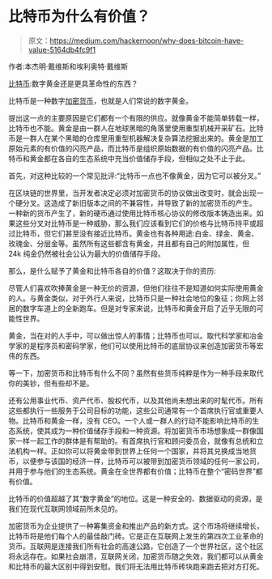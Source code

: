 # 比特币为什么有价值？

> 原文：<https://medium.com/hackernoon/why-does-bitcoin-have-value-5164db4fc9f1>

作者:本杰明·戴维斯和埃利奥特·戴维斯

[比特币](https://hackernoon.com/tagged/bitcoin):数字黄金还是更具革命性的东西？

比特币是一种数字[加密货币](https://hackernoon.com/tagged/cryptocurrency)，也就是人们常说的数字黄金。

提出这一点的主要原因是它们都有一个有限的供应。就像黄金不能简单转载一样，比特币也不能。黄金是由一群人在地球黑暗的角落里使用重型机械开采矿石。比特币是一群人在某个黑暗的仓库里用重型机器解决复杂算法挖掘出来的。黄金是加工原始元素的有价值的闪亮产品，而比特币是组织原始数据的有价值的闪亮产品。比特币和黄金都在各自的生态系统中充当价值储存手段，但相似之处不止于此。

首先，对这种比较的一个常见批评:“比特币一点也不像黄金，因为它可以被分叉。”

在区块链的世界里，当开发者决定必须对加密货币的协议做出改变时，就会出现一个硬分叉。这造成了新旧版本之间的不兼容性，并导致了新的加密货币的产生。
一种新的货币产生了，新的硬币通过使用比特币核心协议的修改版本铸造出来。如果这些分叉对比特币是一种威胁，那么我们应该看到它们的价格与比特币持平或超过比特币，但它们甚至没有接近比特币。黄金也有各种用途:白金、绿金、黄金、玫瑰金、分层金等。虽然所有这些都含有黄金，并且都有自己的附加属性，但 24k 纯金仍然被社会公认为最大的价值储存手段。

那么，是什么赋予了黄金和比特币各自的价值？这取决于你的资历:

尽管人们喜欢吹捧黄金是一种无价的资源，但他们往往不是知道如何实际使用黄金的人。与黄金类似，对于外行人来说，比特币只是一种社会地位的象征；你网上邻居的数字车道上的全新跑车。但是对专家来说，比特币和黄金开启了近乎无限的可能性世界。

黄金，当在对的人手中，可以做出惊人的事情；比特币也可以。取代科学家和冶金学家的是程序员和密码学家，他们可以使用比特币的底层协议来创造加密货币等宏伟的东西。

等一下，加密货币和比特币有什么不同？虽然有些货币纯粹是作为一种手段来取代你的美钞，但有些却不是。

还有公用事业代币、资产代币、股权代币，以及其他尚未想出来的时髦代币。所有这些都执行一些服务于公司目标的功能，这些公司通常有一个首席执行官或重要人物。比特币和黄金一样，没有 CEO。一个人或一群人的行动不能影响比特币的生态系统，使其成为一种价值储存手段和一种资源。将加密货币市场想象成一群像国家一样一起工作的群体是有帮助的。有首席执行官和顾问委员会，就像有总统和立法机构一样。正如你可以将黄金带到世界上任何一个国家，并将其兑换成当地货币，以便参与该国的经济一样，比特币可以被带到加密货币领域的任何一家公司，并用于参与他们的生态系统。黄金在全世界都有价值；比特币在整个“密码世界”都有价值。

比特币的价值超越了其“数字黄金”的地位。这是一种安全的、数据驱动的资源，是我们在现代互联网领域前所未见的。

加密货币为企业提供了一种筹集资金和推出产品的新方式。这个市场将继续增长，比特币将是他们每个人的最佳敲门砖。它是正在互联网上发生的第四次工业革命的货币。互联网是连接我们所有社会的高速公路，它创造了一个世界社区，这个社区将永远存在。如果社会崩溃，互联网关闭，加密货币随之失效，我们都可以从黄金和比特币的最大区别中得到安慰。我们将无法用比特币砖块跑来跑去把对方打死。